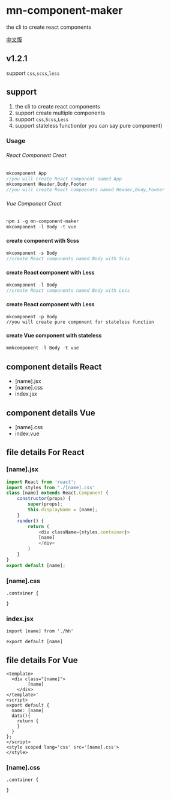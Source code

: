 # mn-component-maker

the cli to create react components

[中文版](https://github.com/caoshining/component-maker/blob/master/README-zh.md)

## v1.2.1

support `css`,`scss`,`less`

## support

1. the cli to create react components
2. support create multiple components
3. support `css`,`Scss`,`Less`
4. support stateless function(or you can say pure component)
### Usage

###### React Component Creat
``` js
mkcomponent App
//you will create React component named App
mkcomponent Header,Body,Footer
//you will create React compoennts named Header,Body,Footer
```
###### Vue Component Creat
``` js
npm i -g mn-component-maker
mkcomponent -l Body -t vue
```

#### create component with Scss
``` js
mkcomponent -s Body
//create React components named Body with Scss
```
#### create React component with Less
``` js
mkcomponent -l Body
//create React components named Body with Less
```

#### create React component with Less
```
mkcomponent -p Body
//you will create pure component for stateless function
```

#### create Vue component with stateless
``` js
mmkcomponent -l Body -t vue
```

## component details React

- [name].jsx
- [name].css
- index.jsx

## component details Vue
- [name].css
- index.vue
## file details For React

### [name].jsx

``` js
import React from 'react';
import styles from './[name].css'
class [name] extends React.Component {
    constructor(props) {
        super(props);
        this.displayName = [name];
    }
    render() {
        return (
            <div className={styles.container}>
            [name]
            </div>
        )
    }
}
export default [name];
```

### [name].css

```
.container {
  
}
```

### index.jsx

```
import [name] from './hh'

export default [name]
```

## file details For Vue

```
<template>
  <div class="[name]">
        [name]
    </div>
</template>'
<script>
export default {
  name: [name]
  data(){
    return {
    }
  }
};
</script>
<style scoped lang='css' src='[name].css'>
</style>
```
### [name].css

```
.container {
  
}
```